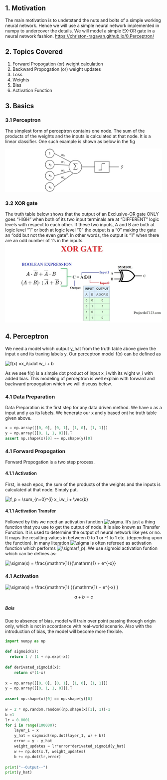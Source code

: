## 1. Motivation

The main motivation is to undetstand the nuts and bolts of a simple working neural network. 
Hence we will use a simple neural network implemented in numpy to undercover the details. We will model a simple EX-OR gate in a neural network fashion.
 https://christon-ragavan.github.io/0.Perceptron/

## 2. Topics Covered

1. Forward Propogation (or) weight calculation
2. Backward Propogation (or) weight updates
3. Loss
4. Weights
5. Bias
6. Activation Function

## 3. Basics
### 3.1 Perceptron
The simplest form of perceptron contains one node. The sum of the products of the weights and the inputs is calculated at that node. It is a linear classifier.
One such example is shown as below in the fig

![Perceptron](/images/perceptron_1.png)



### 3.2 XOR gate 
The truth table below shows that the output of an Exclusive-OR gate ONLY goes “HIGH” when both of its two input terminals are at “DIFFERENT” logic levels with respect to each other. If these two inputs, A and B are both at logic level “1” or both at logic level “0” the output is a “0” making the gate an “odd but not the even gate”. In other words, the output is “1” when there are an odd number of 1’s in the inputs.
![XOR Gate](/images/xor_gate.jpg)


## 4. Perceptron

We need a model which output y_hat from the truth table above given the input x and its traning labels y. 
Our perceptron model f(x) can be defined as

![f(x) =x_i\cdot  w_i + b ](https://render.githubusercontent.com/render/math?math=f(x)%20%3Dx_i%5Ccdot%20%20w_i%20%2B%20b%20)

As we see f(x) is a simple dot product of input x_i with its wight w_i with added bias. This modeling of perceptron is well explain with forward and backward propogation which we will discuss below. 

### 4.1 Data Preparation
Data Preparation is the first step for any data driven method. We have x as a input and y as its labels. We henerate our x and y based ont he truth table given above. 

```python
x = np.array([[0, 0], [0, 1], [1, 0], [1, 1]])
y = np.array([[0, 1, 1, 0]]).T
assert np.shape(x)[0] == np.shape(y)[0]
```


### 4.1 Forward Propogation
Forward Propogation is a two step process.
#### 4.1.1 Activation
First, in each epoc, the sum of the products of the weights and the inputs is calculated at that node. Simply put.

![f_p = \sum_{n=0}^{i} x_i.w_i + \vec{b} ](https://render.githubusercontent.com/render/math?math=f_p%20%3D%20%5Csum_%7Bn%3D0%7D%5E%7Bi%7D%20x_i.w_i%20%2B%20%5Cvec%7Bb%7D%20)

#### 4.1.1 Activation Transfer

Followed by this we need an activation function ![\sigma](https://render.githubusercontent.com/render/math?math=%5Csigma). It’s just a thing function that you use to get the output of node. It is also known as Transfer Function. It is used to determine the output of neural network like yes or no. It maps the resulting values in between 0 to 1 or -1 to 1 etc. (depending upon the function).
in many literation  ![\sigma](https://render.githubusercontent.com/render/math?math=%5Csigma) is often refereed as activation function which performs  ![\sigma(f_p)](https://render.githubusercontent.com/render/math?math=%5Csigma(f_p)). 
We use sigmoid activation funtion which can be defines as:

![\sigma(x) = \frac{\mathrm{1}}{\mathrm{1} + e^{-x}} ](https://render.githubusercontent.com/render/math?math=%5Csigma(x)%20%3D%20%5Cfrac%7B%5Cmathrm%7B1%7D%7D%7B%5Cmathrm%7B1%7D%20%2B%20e%5E%7B-x%7D%7D%20)

### 4.1 Activation


![\sigma(x) =  \frac{\mathrm{1} }{\mathrm{1} + e^{-x} } ](https://render.githubusercontent.com/render/math?math=%5Csigma(x)%20%3D%20%20%5Cfrac%7B%5Cmathrm%7B1%7D%20%7D%7B%5Cmathrm%7B1%7D%20%2B%20e%5E%7B-x%7D%20%7D%20)

```math
a + b = c
```


##### Bais
Due to absence of bias, model will train over point passing through origin only, which is not in accordance with real-world scenario. Also with the introduction of bias, the model will become more flexible.

```python
import numpy as np

def sigmoid(x):
  return 1 / (1 + np.exp(-x))

def derivated_sigmoid(x):
    return x*(1-x)

x = np.array([[0, 0], [0, 1], [1, 0], [1, 1]])
y = np.array([[0, 1, 1, 0]]).T

assert np.shape(x)[0] == np.shape(y)[0]

w = 2 * np.random.random((np.shape(x)[1], 1))-1
b =1
lr = 0.0001
for i in range(100000):
    layer_1 = x
    y_hat = sigmoid((np.dot(layer_1, w) + b))
    error = y - y_hat
    weight_updates = lr*error*derivated_sigmoid(y_hat)
    w += np.dot(x.T, weight_updates)
    b += np.dot(lr,error)

print("--Output--")
print(y_hat)

```
